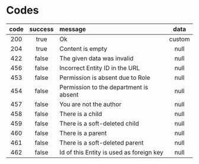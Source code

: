 # Codes
| code | success | message                                     | data   |
|:----:|:-------:|:--------------------------------------------|:------:|
| 200  | true    | Ok                                          | custom |
| 204  | true    | Content is empty                            | null   |
| 422  | false   | The given data was invalid                  | null   |
| 456  | false   | Incorrect Entity ID in the URL              | null   |
| 453  | false   | Permission is absent due to Role            | null   |
| 454  | false   | Permission to the department is absent      | null   |
| 457  | false   | You are not the author                      | null   |
| 458  | false   | There is a child                            | null   |
| 459  | false   | There is a soft-deleted child               | null   |
| 460  | false   | There is a parent                           | null   |
| 461  | false   | There is a soft-deleted parent              | null   |
| 462  | false   | Id of this Entity is used as foreign key    | null   |

